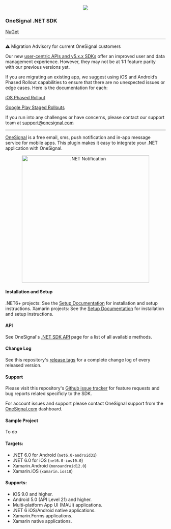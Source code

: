 
<p align="center">
  <img src="https://media.onesignal.com/cms/Website%20Layout/logo-red.svg"/>
</p>

### OneSignal .NET SDK
[NuGet](https://www.nuget.org/packages/OneSignalSDK.DotNet)

---

⚠️ Migration Advisory for current OneSignal customers

Our new [user-centric APIs and v5.x.x SDKs](https://onesignal.com/blog/unify-your-users-across-channels-and-devices/) offer an improved user and data management experience. However, they may not be at 1:1 feature parity with our previous versions yet.

If you are migrating an existing app, we suggest using iOS and Android’s Phased Rollout capabilities to ensure that there are no unexpected issues or edge cases. Here is the documentation for each:

[iOS Phased Rollout](https://developer.apple.com/help/app-store-connect/update-your-app/release-a-version-update-in-phases/)

[Google Play Staged Rollouts](https://support.google.com/googleplay/android-developer/answer/6346149?hl=en)

If you run into any challenges or have concerns, please contact our support team at support@onesignal.com 

---

[OneSignal](https://onesignal.com) is a free email, sms, push notification and in-app message service for mobile apps. This plugin makes it easy to integrate your .NET application with OneSignal.

<p align="center"><img src="https://app.onesignal.com/images/android_and_ios_notification_image.gif" width="400" alt=".NET Notification"></p>

#### Installation and Setup
.NET6+ projects:  See the [Setup Documentation](https://documentation.onesignal.com/docs/net-sdk-setup) for installation and setup instructions.
Xamarin projects: See the [Setup Documentation](https://documentation.onesignal.com/docs/xamarin-sdk-setup) for installation and setup instructions.

#### API
See OneSignal's [.NET SDK API](https://documentation.onesignal.com/docs/net-client-sdk) page for a list of all available methods.

#### Change Log
See this repository's [release tags](https://github.com/OneSignal/OneSignal-DotNet-SDK/releases) for a complete change log of every released version.

#### Support
Please visit this repository's [Github issue tracker](https://github.com/OneSignal/OneSignal-DotNet-SDK/issues) for feature requests and bug reports related specificly to the SDK.

For account issues and support please contact OneSignal support from the [OneSignal.com](https://onesignal.com) dashboard.

#### Sample Project
To do

#### Targets:
* .NET 6.0 for Android (`net6.0-android31`)
* .NET 6.0 for iOS (`net6.0-ios10.0`)
* Xamarin.Android (`monoandroid12.0`)
* Xamarin.iOS (`xamarin.ios10`)

#### Supports:
* iOS 9.0 and higher.
* Android 5.0 (API Level 21) and higher.
* Multi-platform App UI (MAUI) applications.
* .NET 6 iOS/Android native applications.
* Xamarin.Forms applications.
* Xamarin native applications.
